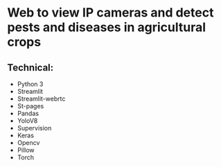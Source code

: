 # Web to view IP cameras and detect pests and diseases in agricultural crops
## Technical:
* Python 3
* Streamlit
* Streamlit-webrtc
* St-pages
* Pandas
* YoloV8
* Supervision
* Keras
* Opencv
* Pillow
* Torch